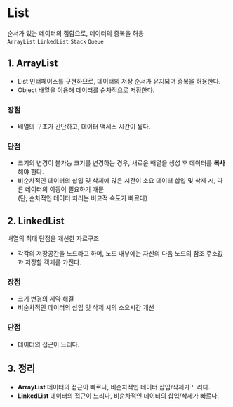 # List
순서가 있는 데이터의 집합으로, 데이터의 중복을 허용  
`ArrayList` `LinkedList` `Stack` `Queue`

## 1. ArrayList
- List 인터페이스를 구현하므로, 데이터의 저장 순서가 유지되며 중복을 허용한다.
- Object 배열을 이용해 데이터를 순차적으로 저장한다.
### 장점
- 배열의 구조가 간단하고, 데이터 액세스 시간이 짧다.
### 단점
- 크기의 변경이 불가능
크기를 변경하는 경우, 새로운 배열을 생성 후 데이터를 **복사**해야 한다.
- 비순차적인 데이터의 삽입 및 삭제에 많은 시간이 소요
데이터 삽입 및 삭제 시, 다른 데이터의 이동이 필요하기 때문  
(단, 순차적인 데이터 처리는 비교적 속도가 빠르다)

## 2. LinkedList
배열의 최대 단점을 개선한 자료구조
- 각각의 저장공간을 노드라고 하며, 노드 내부에는 자신의 다음 노드의 참조 주소값과 저장할 객체를 가진다.
### 장점
- 크기 변경의 제약 해결
- 비순차적인 데이터의 삽입 및 삭제 시의 소요시간 개선
### 단점
- 데이터의 접근이 느리다.

## 3. 정리
- **ArrayList**
데이터의 접근이 빠르나, 비순차적인 데이터 삽입/삭제가 느리다.
- **LinkedList**
데이터의 접근이 느리나, 비순차적인 데이터의 삽입/삭제가 빠르다.
